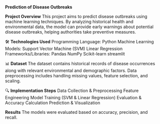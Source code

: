 **Prediction of Disease Outbreaks**

**Project Overview**
This project aims to predict disease outbreaks using machine learning techniques. By analyzing historical health and environmental data, the model can provide early warnings about potential disease outbreaks, helping authorities take preventive measures.

🛠️ **Technologies Used**
Programming Language: Python
Machine Learning Models:
Support Vector Machine (SVM)
Linear Regression
Frameworks/Libraries:
Pandas
NumPy
Scikit-learn
streamlit

📊 **Dataset**
The dataset contains historical records of disease occurrences along with relevant environmental and demographic factors. Data preprocessing includes handling missing values, feature selection, and scaling.

🔍 **Implementation Steps**
Data Collection & Preprocessing
Feature Engineering
Model Training (SVM & Linear Regression)
Evaluation & Accuracy Calculation
Prediction & Visualization

**Results**
The models were evaluated based on accuracy, precision, and recall.
